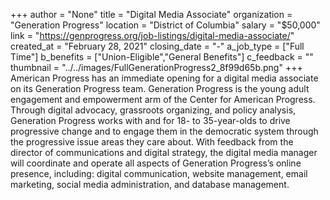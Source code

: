 +++
author = "None"
title = "Digital Media Associate"
organization = "Generation Progress"
location = "District of Columbia"
salary = "$50,000"
link = "https://genprogress.org/job-listings/digital-media-associate/"
created_at = "February 28, 2021"
closing_date = "-"
a_job_type = ["Full Time"]
b_benefits = ["Union-Eligible","General Benefits"]
c_feedback = ""
thumbnail = "../../images/FullGenerationProgress2_8f99d65b.png"
+++
American Progress has an immediate opening for a digital media associate on its Generation Progress team. Generation Progress is the young adult engagement and empowerment arm of the Center for American Progress. Through digital advocacy, grassroots organizing, and policy analysis, Generation Progress works with and for 18- to 35-year-olds to drive progressive change and to engage them in the democratic system through the progressive issue areas they care about. With feedback from the director of communications and digital strategy, the digital media manager will coordinate and operate all aspects of Generation Progress’s online presence, including: digital communication, website management, email marketing, social media administration, and database management.